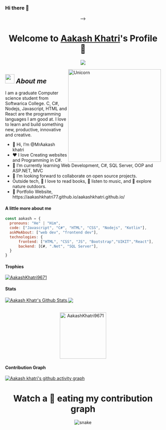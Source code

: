 ### Hi there 👋

<p align="center"> -->
  
  <h1 align="center">Welcome to <a href="https://github.com/Aakashkhatri77">Aakash Khatri</a>'s Profile 👋</h1>
</p>
<p align="center">
  <a align="center" href="https://github.com/DenverCoder1/readme-typing-svg"><img src="https://readme-typing-svg.herokuapp.com?&font=IBM+Plex+Sans&color=F72EE2&size=25&lines=Welcome+to+my+GitHub+Profile!;I'm+a+Web+developer;I'm+a+competitive+programmer;I'm+a+Backend+developer" /></a>
</p>

<img align="right" width=300px alt="Unicorn" src="https://media.giphy.com/media/M9gbBd9nbDrOTu1Mqx/giphy.gif" />

## <img src="https://media.giphy.com/media/ObNTw8Uzwy6KQ/giphy.gif" width="30px">&nbsp;***About me***

I am a graduate Computer science student from Softwarica College.  C, C#, Nodejs, Javascript, HTML and React are the programming languages I am good at. I love to learn and build something new, productive, innovative and creative.
<ul>
  <li>👋 Hi, I’m @MrAakash khatri</li>
  <li>❤️ I love Creating websites and Programming in C#.</li>
  <li>🌱 I’m currently learning Web Development, C#, SQL Server, OOP and ASP.NET, MVC</li>
  <li>👯 I’m looking forward to collaborate on open source projects.</li>
  <li>   Outside tech, 📖 I love to read books, 🎵 listen to music, and 🌴 explore nature outdoors.</li>
  <li>🧐 Portfolio Website, https://aakashkhatri77.github.io/aakashkhatri.github.io/</li>
</ul>

#### A little more about me
```javascript
const aakash = {
  pronouns: "He" | "Him",
  code: ["Javascript", "C#", "HTML", "CSS", "Nodejs", "Kotlin"],
  askMeAbout: ["web dev", "frontend dev"],
  technologies: {
      frontend: ["HTML", "CSS", "JS", "Bootstrap","UIKIT","React"],
      backend: [C#, ".Net", "SQL Server"],
  }
}
```

#### Trophies

<p align="left"> <a href="https://github.com/ryo-ma/github-profile-trophy"><img src="https://github-profile-trophy.vercel.app/?username=AakashKhatri9671&row=2&column=6&theme=onedark&column=8&no-frame=false&no-bg=false" alt="AakashKhatri9671"></a></p>

#### Stats
<a href="https://github.com/anuraghazra/github-readme-stats">
  <img align="center" src="https://github-readme-stats.vercel.app/api?username=AakashKhatri9671&show_icons=true&title_color=fff&icon_color=79ff97&text_color=efefef&bg_color=24292e" alt="Aakash Khatr's Github Stats">
</a>
<a href="https://github.com/anuraghazra/github-readme-stats">
  <!-- Change the `github-readme-stats.anuraghazra1.vercel.app` to `github-readme-stats.vercel.app`  -->
  <img align="center" src="https://github-readme-stats.anuraghazra1.vercel.app/api/top-langs/?username=AakashKhatri9671&layout=compact&theme=onedark" />
</a>
<br />
<br />
<p align="center">
  <img align="center" height="150em" src="https://github-readme-streak-stats.herokuapp.com/?user=Aakashkhatri77&theme=onedark" alt="AakashKhatri9671" />
</p>



#### Contribution Graph
[![Aakash khatri's github activity graph](https://activity-graph.herokuapp.com/graph?username=AakashKhatri9671&theme=react-dark)](https://github.com/AakashKhatri9671/github-readme-activity-graph)


<h1 align = 'Center'>Watch a 🐍 eating my contribution graph</h1>
<p align="center">
  <img src="https://github.com/rock12231/rock12231/blob/output/github-contribution-grid-snake.svg?username=AakashKhatri9671&theme=react-dark" alt="snake"></center>
</p>







